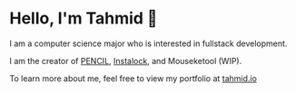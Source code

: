 # Hello, I'm Tahmid 👋

I am a computer science major who is interested in fullstack development.

I am the creator of [PENCIL](https://pencil.synergy-prep.com), [Instalock](https://instalock.midhat.io), and Mouseketool (WIP).

To learn more about me, feel free to view my portfolio at [tahmid.io](https://tahmid.io)
